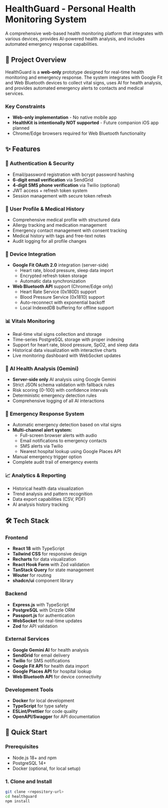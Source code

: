 # HealthGuard - Personal Health Monitoring System

A comprehensive web-based health monitoring platform that integrates with various devices, provides AI-powered health analysis, and includes automated emergency response capabilities.

## 🏥 Project Overview

HealthGuard is a **web-only** prototype designed for real-time health monitoring and emergency response. The system integrates with Google Fit and Web Bluetooth devices to collect vital signs, uses AI for health analysis, and provides automated emergency alerts to contacts and medical services.

### Key Constraints
- **Web-only implementation** - No native mobile app
- **HealthKit is intentionally NOT supported** - Future companion iOS app planned
- Chrome/Edge browsers required for Web Bluetooth functionality

## ✨ Features

### 🔐 Authentication & Security
- Email/password registration with bcrypt password hashing
- **6-digit email verification** via SendGrid
- **4-digit SMS phone verification** via Twilio (optional)
- JWT access + refresh token system
- Session management with secure token refresh

### 👤 User Profile & Medical History
- Comprehensive medical profile with structured data
- Allergy tracking and medication management
- Emergency contact management with consent tracking
- Medical history with tags and free-text notes
- Audit logging for all profile changes

### 📱 Device Integration
- **Google Fit OAuth 2.0** integration (server-side)
  - Heart rate, blood pressure, sleep data import
  - Encrypted refresh token storage
  - Automatic data synchronization
- **Web Bluetooth API** support (Chrome/Edge only)
  - Heart Rate Service (0x180D) support
  - Blood Pressure Service (0x1810) support
  - Auto-reconnect with exponential backoff
  - Local IndexedDB buffering for offline support

### 📊 Vitals Monitoring
- Real-time vital signs collection and storage
- Time-series PostgreSQL storage with proper indexing
- Support for heart rate, blood pressure, SpO2, and sleep data
- Historical data visualization with interactive charts
- Live monitoring dashboard with WebSocket updates

### 🤖 AI Health Analysis (Gemini)
- **Server-side only** AI analysis using Google Gemini
- Strict JSON schema validation with fallback rules
- Risk scoring (0-100) with confidence intervals
- Deterministic emergency detection rules
- Comprehensive logging of all AI interactions

### 🚨 Emergency Response System
- Automatic emergency detection based on vital signs
- **Multi-channel alert system:**
  - Full-screen browser alerts with audio
  - Email notifications to emergency contacts
  - SMS alerts via Twilio
  - Nearest hospital lookup using Google Places API
- Manual emergency trigger option
- Complete audit trail of emergency events

### 📈 Analytics & Reporting
- Historical health data visualization
- Trend analysis and pattern recognition
- Data export capabilities (CSV, PDF)
- AI analysis history tracking

## 🛠 Tech Stack

### Frontend
- **React 18** with TypeScript
- **Tailwind CSS** for responsive design
- **Recharts** for data visualization
- **React Hook Form** with Zod validation
- **TanStack Query** for state management
- **Wouter** for routing
- **shadcn/ui** component library

### Backend
- **Express.js** with TypeScript
- **PostgreSQL** with Drizzle ORM
- **Passport.js** for authentication
- **WebSocket** for real-time updates
- **Zod** for API validation

### External Services
- **Google Gemini AI** for health analysis
- **SendGrid** for email delivery
- **Twilio** for SMS notifications
- **Google Fit API** for health data import
- **Google Places API** for hospital lookup
- **Web Bluetooth API** for device connectivity

### Development Tools
- **Docker** for local development
- **TypeScript** for type safety
- **ESLint/Prettier** for code quality
- **OpenAPI/Swagger** for API documentation

## 🚀 Quick Start

### Prerequisites
- Node.js 18+ and npm
- PostgreSQL 14+
- Docker (optional, for local setup)

### 1. Clone and Install
```bash
git clone <repository-url>
cd healthguard
npm install
